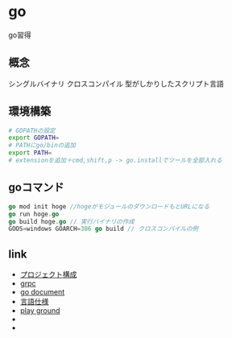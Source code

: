 # go
go習得

## 概念
シングルバイナリ
クロスコンパイル
型がしかりしたスクリプト言語

## 環境構築
```sh
# GOPATHの設定
export GOPATH=
# PATHにgo/binの追加
export PATH=
# extensionを追加＋cmd,shift,p -> go.installでツールを全部入れる
```

##  goコマンド
```go
go mod init hoge //hogeがモジュールのダウンロードもとURLになる
go run hoge.go
go build hoge.go // 実行バイナリの作成
GOOS=windows GOARCH=386 go build // クロスコンパイルの例


```

## link
* [プロジェクト構成](https://github.com/golang-standards/project-layout)
* [grpc](https://grpc.io/docs/languages/go/quickstart/ )
* [go document](https://learn.go.dev/)
* [言語仕様](https://golang.org/ref/spec)
* [play ground](https://play.golang.org/p/NMRXBXIOrs6)
* []()
* []()